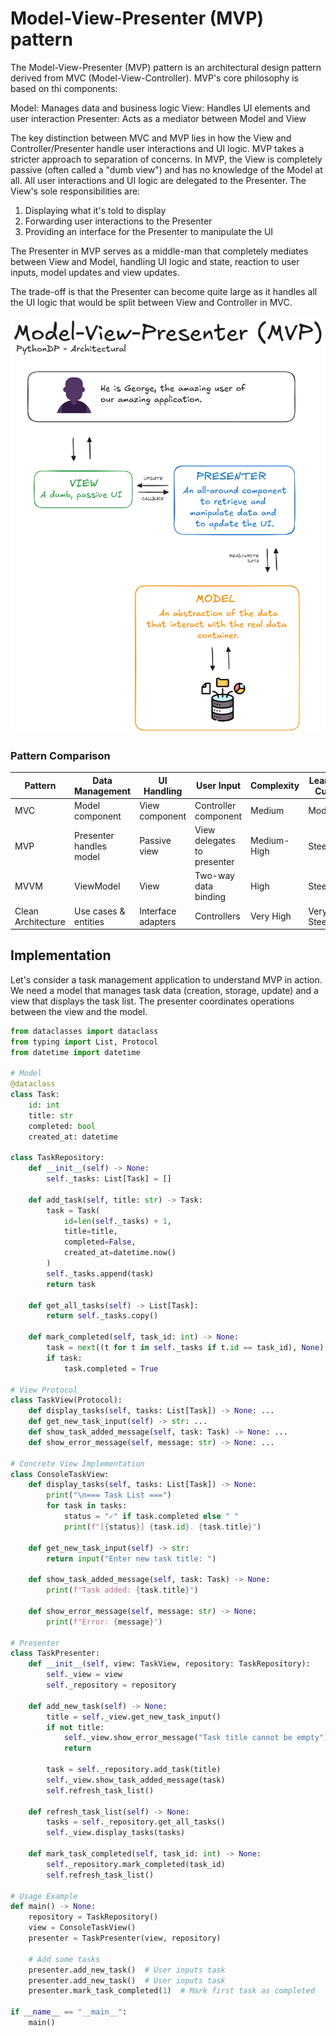 # Model-View-Presenter (MVP) pattern

The Model-View-Presenter (MVP) pattern is an architectural design pattern derived from MVC (Model-View-Controller). MVP's core philosophy is based on thi components:

Model: Manages data and business logic
View: Handles UI elements and user interaction
Presenter: Acts as a mediator between Model and View
 
The key distinction between MVC and MVP lies in how the View and Controller/Presenter handle user interactions and UI logic. MVP takes a stricter approach to separation of concerns. In MVP, the View is completely passive (often called a "dumb view") and has no knowledge of the Model at all. All user interactions and UI logic are delegated to the Presenter. The View's sole responsibilities are:

1. Displaying what it's told to display
2. Forwarding user interactions to the Presenter
3. Providing an interface for the Presenter to manipulate the UI

The Presenter in MVP serves as a middle-man that completely mediates between View and Model, handling UI logic and state, reaction to user inputs, model updates and view updates.

The trade-off is that the Presenter can become quite large as it handles all the UI logic that would be split between View and Controller in MVC. 

![Modal View Presenter Visual Representation](/Architectural/MVP/res/mvp_visualization.png)

### Pattern Comparison

| Pattern | Data Management | UI Handling | User Input | Complexity | Learning Curve |
|---------|-----------------|--------------|------------|------------|----------------|
| MVC | Model component | View component | Controller component | Medium | Moderate |
| MVP | Presenter handles model | Passive view | View delegates to presenter | Medium-High | Steep |
| MVVM | ViewModel | View | Two-way data binding | High | Steep |
| Clean Architecture | Use cases & entities | Interface adapters | Controllers | Very High | Very Steep |


## Implementation
Let's consider a task management application to understand MVP in action. We need a model that manages task data (creation, storage, update) and a view that displays the task list. The presenter coordinates operations between the view and the model.

```python
from dataclasses import dataclass
from typing import List, Protocol
from datetime import datetime

# Model
@dataclass
class Task:
    id: int
    title: str
    completed: bool
    created_at: datetime

class TaskRepository:
    def __init__(self) -> None:
        self._tasks: List[Task] = []
    
    def add_task(self, title: str) -> Task:
        task = Task(
            id=len(self._tasks) + 1,
            title=title,
            completed=False,
            created_at=datetime.now()
        )
        self._tasks.append(task)
        return task
    
    def get_all_tasks(self) -> List[Task]:
        return self._tasks.copy()
    
    def mark_completed(self, task_id: int) -> None:
        task = next((t for t in self._tasks if t.id == task_id), None)
        if task:
            task.completed = True

# View Protocol
class TaskView(Protocol):
    def display_tasks(self, tasks: List[Task]) -> None: ...
    def get_new_task_input(self) -> str: ...
    def show_task_added_message(self, task: Task) -> None: ...
    def show_error_message(self, message: str) -> None: ...

# Concrete View Implementation
class ConsoleTaskView:
    def display_tasks(self, tasks: List[Task]) -> None:
        print("\n=== Task List ===")
        for task in tasks:
            status = "✓" if task.completed else " "
            print(f"[{status}] {task.id}. {task.title}")
    
    def get_new_task_input(self) -> str:
        return input("Enter new task title: ")
    
    def show_task_added_message(self, task: Task) -> None:
        print(f"Task added: {task.title}")
    
    def show_error_message(self, message: str) -> None:
        print(f"Error: {message}")

# Presenter
class TaskPresenter:
    def __init__(self, view: TaskView, repository: TaskRepository):
        self._view = view
        self._repository = repository
    
    def add_new_task(self) -> None:
        title = self._view.get_new_task_input()
        if not title:
            self._view.show_error_message("Task title cannot be empty")
            return
            
        task = self._repository.add_task(title)
        self._view.show_task_added_message(task)
        self.refresh_task_list()
    
    def refresh_task_list(self) -> None:
        tasks = self._repository.get_all_tasks()
        self._view.display_tasks(tasks)
    
    def mark_task_completed(self, task_id: int) -> None:
        self._repository.mark_completed(task_id)
        self.refresh_task_list()

# Usage Example
def main() -> None:
    repository = TaskRepository()
    view = ConsoleTaskView()
    presenter = TaskPresenter(view, repository)
    
    # Add some tasks
    presenter.add_new_task()  # User inputs task
    presenter.add_new_task()  # User inputs task
    presenter.mark_task_completed(1)  # Mark first task as completed

if __name__ == "__main__":
    main()
```